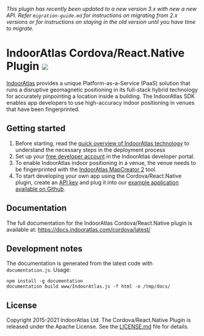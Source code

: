 _This plugin has recently been updated to a new version 3.x with new a new API.
Refer `migration-guide.md` for instructions on migrating from 2.x versions or
for instructions on staying in the old version until you have time to migrate._

# IndoorAtlas Cordova/React.Native Plugin <img src="https://img.shields.io/github/release/IndoorAtlas/cordova-plugin.svg">

[IndoorAtlas](https://www.indooratlas.com/) provides a unique Platform-as-a-Service (PaaS) solution that runs a disruptive geomagnetic positioning in its full-stack hybrid technology for accurately pinpointing a location inside a building. The IndoorAtlas SDK enables app developers to use high-accuracy indoor positioning in venues that have been fingerprinted.

## Getting started

 1. Before starting, read the [quick overview of IndoorAtlas technology](https://indooratlas.freshdesk.com/support/solutions/articles/36000079590-indooratlas-positioning-overview) to understand the necessary steps in the deployment process
 2. Set up your [free developer account](https://app.indooratlas.com) in the IndoorAtlas developer portal.
 3. To enable IndoorAtlas indoor positioning in a venue, the venue needs to be fingerprinted with the [IndoorAtlas MapCreator 2](https://play.google.com/store/apps/details?id=com.indooratlas.android.apps.jaywalker) tool.
 4. To start developing your own app using the Cordova/React.Native plugin, create an [API key](https://app.indooratlas.com/apps) and plug it into our [example application available on Github](https://github.com/IndoorAtlas/sdk-cordova-examples).

## Documentation

The full documentation for the IndoorAtlas Cordova/React.Native plugin is available at: https://docs.indooratlas.com/cordova/latest/

## Development notes

The documentation is generated from the latest code with `documentation.js`.
Usage:

    npm install -g documentation
    documentation build www/IndoorAtlas.js -f html -o /tmp/docs/

## License

Copyright 2015-2021 IndoorAtlas Ltd. The Cordova/React.Native Plugin is released under the Apache License. See the [LICENSE.md](https://github.com/IndoorAtlas/cordova-plugin/blob/master/LICENSE) file for details.
